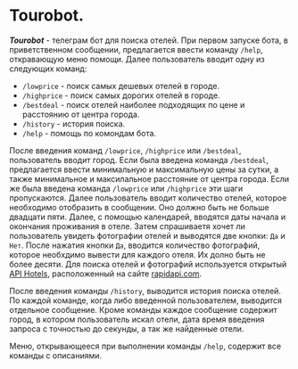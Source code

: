 # Tourobot.
***Tourobot*** - телеграм бот для поиска отелей. При первом запуске бота, 
в приветственном сообщении, предлагается ввести команду 
`/help`, откравающую меню помощи. Далее пользователь вводит одну из 
следующих команд:
- `/lowprice` - поиск самых дешевых отелей в городе.
- `/highprice` - поиск самых дорогих отелей в городе.
- `/bestdeal` - поиск отелей наиболее подходящих по цене и расстоянию от
центра города.
- `/history` - история поиска.
- `/help` - помощь по комондам бота.

После введения команд `/lowprice`, `/highprice` или 
`/bestdeal`, пользователь вводит город. Если была введена
команда `/bestdeal`, предлагается ввести минимальную и 
максимальную цены за сутки, а также минимальное и максилальное 
расстояние от центра города. Если же была введена команда 
`/lowprice` или `/highprice` эти шаги пропускаются. Далее пользователь вводит 
количество отелей, которое необходимо отобразить 
в сообщении. Оно должно быть не больше  двадцати пяти. Далее, с помощью 
календарей, вводятся даты начала и окончания проживания в отеле. Затем 
спрашиваетя хочет ли пользователь увидеть фотографии отелей и выводятся две 
кнопки: `Да` и `Нет`. После нажатия кнопки `Да`, 
вводится количество фотографий, которое необхдимо вывести для каждого отеля. 
Их долно быть не более десяти. Для поиска отелей и фотографий 
используется открытый [API Hotels](https://rapidapi.com/apidojo/api/hotels4), 
расположенный на сайте [rapidapi.com](https://rapidapi.com).

После введения команды `/history`, выводится история поиска отелей.
По каждой команде, когда либо введенной пользователем, выводится отдельное 
сообщение. Кроме команды 
каждое сообщение содержит город, в котором
пользователь искал отели, дата время введения запроса с точностью до 
секунды, а так же найденные отели.

Меню, открывающееся при выполнении команды `/help`, содержит все команды с
описаниями.
